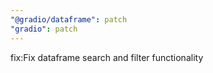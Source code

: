 ```yaml
---
"@gradio/dataframe": patch
"gradio": patch
---
```


fix:Fix dataframe search and filter functionality
